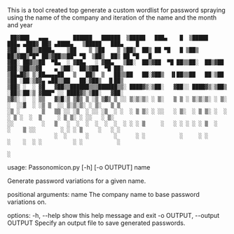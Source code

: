 This is a tool created top generate a custom wordlist for password spraying using the name of the company and iteration of the name and the month and year

```
 ██▓███   ▄▄▄        ██████   ██████  ▒█████   ███▄    █  ▒█████   ███▄ ▄███▓ ██▓ ▄████▄   ▒█████   ███▄    █ 
▓██░  ██▒▒████▄    ▒██    ▒ ▒██    ▒ ▒██▒  ██▒ ██ ▀█   █ ▒██▒  ██▒▓██▒▀█▀ ██▒▓██▒▒██▀ ▀█  ▒██▒  ██▒ ██ ▀█   █ 
▓██░ ██▓▒▒██  ▀█▄  ░ ▓██▄   ░ ▓██▄   ▒██░  ██▒▓██  ▀█ ██▒▒██░  ██▒▓██    ▓██░▒██▒▒▓█    ▄ ▒██░  ██▒▓██  ▀█ ██▒
▒██▄█▓▒ ▒░██▄▄▄▄██   ▒   ██▒  ▒   ██▒▒██   ██░▓██▒  ▐▌██▒▒██   ██░▒██    ▒██ ░██░▒▓▓▄ ▄██▒▒██   ██░▓██▒  ▐▌██▒
▒██▒ ░  ░ ▓█   ▓██▒▒██████▒▒▒██████▒▒░ ████▓▒░▒██░   ▓██░░ ████▓▒░▒██▒   ░██▒░██░▒ ▓███▀ ░░ ████▓▒░▒██░   ▓██░
▒▓▒░ ░  ░ ▒▒   ▓▒█░▒ ▒▓▒ ▒ ░▒ ▒▓▒ ▒ ░░ ▒░▒░▒░ ░ ▒░   ▒ ▒ ░ ▒░▒░▒░ ░ ▒░   ░  ░░▓  ░ ░▒ ▒  ░░ ▒░▒░▒░ ░ ▒░   ▒ ▒ 
░▒ ░       ▒   ▒▒ ░░ ░▒  ░ ░░ ░▒  ░ ░  ░ ▒ ▒░ ░ ░░   ░ ▒░  ░ ▒ ▒░ ░  ░      ░ ▒ ░  ░  ▒     ░ ▒ ▒░ ░ ░░   ░ ▒░
░░         ░   ▒   ░  ░  ░  ░  ░  ░  ░ ░ ░ ▒     ░   ░ ░ ░ ░ ░ ▒  ░      ░    ▒ ░░        ░ ░ ░ ▒     ░   ░ ░ 
               ░  ░      ░        ░      ░ ░           ░     ░ ░         ░    ░  ░ ░          ░ ░           ░ 
                                                                                 ░
```
                                                                                 
                                                                                                             
usage: Passonomicon.py [-h] [-o OUTPUT] name

Generate password variations for a given name.

positional arguments:
  name                  The company name to base password variations on.

options:
  -h, --help            show this help message and exit
  -o OUTPUT, --output OUTPUT
                        Specify an output file to save generated passwords.
